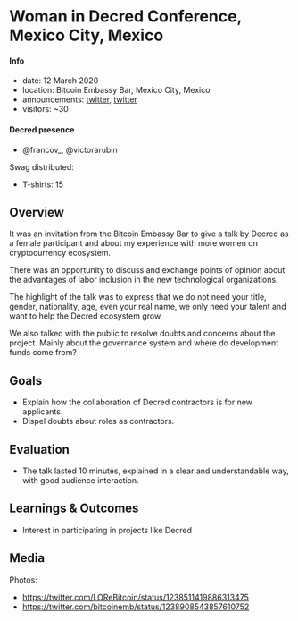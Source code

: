 # Woman in Decred Conference, Mexico City, Mexico

#### Info

- date: 12 March 2020
- location: Bitcoin Embassy Bar, Mexico City, Mexico
- announcements: [twitter](https://twitter.com/Decred_ES/status/1238150119645732864), [twitter](https://twitter.com/bitcoinemb/status/1233500964566523911)
- visitors: ~30

#### Decred presence

- @francov\_, @victorarubin

Swag distributed:

- T-shirts: 15

## Overview

It was an invitation from the Bitcoin Embassy Bar to give a talk by Decred as a female participant and about my experience with more women on cryptocurrency ecosystem.

There was an opportunity to discuss and exchange points of opinion about the advantages of labor inclusion in the new technological organizations.

The highlight of the talk was to express that we do not need your title, gender, nationality, age, even your real name, we only need your talent and want to help the Decred ecosystem grow.

We also talked with the public to resolve doubts and concerns about the project. Mainly about the governance system and where do development funds come from?

## Goals

- Explain how the collaboration of Decred contractors is for new applicants.
- Dispel doubts about roles as contractors.

## Evaluation

- The talk lasted 10 minutes, explained in a clear and understandable way, with good audience interaction.

## Learnings & Outcomes

- Interest in participating in projects like Decred

## Media

Photos:

- https://twitter.com/LOReBitcoin/status/1238511419886313475
- https://twitter.com/bitcoinemb/status/1238908543857610752

